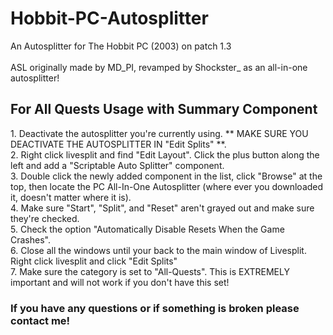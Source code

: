 # Hobbit-PC-Autosplitter
An Autosplitter for The Hobbit PC (2003) on patch 1.3<br></br>
ASL originally made by MD_PI, revamped by Shockster_ as an all-in-one autosplitter!

<h2> For All Quests Usage with Summary Component</h2>
1. Deactivate the autosplitter you're currently using. ** MAKE SURE YOU DEACTIVATE THE AUTOSPLITTER IN "Edit Splits" **. </br>
2. Right click livesplit and find "Edit Layout". Click the plus button along the left and add a "Scriptable Auto Splitter" component. </br>
3. Double click the newly added component in the list, click "Browse" at the top, then locate the PC All-In-One Autosplitter (where ever you downloaded it, doesn't matter where it is). </br>
4. Make sure "Start", "Split", and "Reset" aren't grayed out and make sure they're checked. </br>
5. Check the option "Automatically Disable Resets When the Game Crashes". </br>
6. Close all the windows until your back to the main window of Livesplit. Right click livesplit and click "Edit Splits" </br>
7. Make sure the category is set to "All-Quests". This is EXTREMELY important and will not work if you don't have this set! </br>

<h3>If you have any questions or if something is broken please contact me!</h3>
